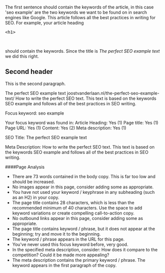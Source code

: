 The first sentence should contain the keywords of the article, in this case 'seo example' are the
two keywords we want to be found on in search engines like Google. This article follows all the best
practices in writing for SEO. For example, your article heading

<pre class="lang:default decode:true ">&lt;h1&gt;</pre>

&nbsp;

should contain the keywords. Since the title is <em>The perfect SEO example text</em> we did this
right.

<h2>Second header</h2>
This is the second paragraph.

The perfect SEO example text joostvanderlaan.nl/the-perfect-seo-example-text/ How to write the
perfect SEO text. This text is based on the keywords SEO example and follows all of the best
practices in SEO writing.

Focus keyword: seo example

Your focus keyword was found in: Article Heading: Yes (1) Page title: Yes (1) Page URL: Yes (1)
Content: Yes (2) Meta description: Yes (1)

SEO Title: The perfect SEO example text

Meta Description: How to write the perfect SEO text. This text is based on the keywords SEO example
and follows all of the best practices in SEO writing.

####Page Analysis

- There are 73 words contained in the body copy. This is far too low and should be increased.
- No images appear in this page, consider adding some as appropriate.
- You have not used your keyword / keyphrase in any subheading (such as an H2) in your copy.
- The page title contains 28 characters, which is less than the recommended minimum of 40
  characters. Use the space to add keyword variations or create compelling call-to-action copy.
- No outbound links appear in this page, consider adding some as appropriate.
- The page title contains keyword / phrase, but it does not appear at the beginning; try and move it
  to the beginning.
- The keyword / phrase appears in the URL for this page.
- You've never used this focus keyword before, very good.
- In the specified meta description, consider: How does it compare to the competition? Could it be
  made more appealing?
- The meta description contains the primary keyword / phrase. The keyword appears in the first
  paragraph of the copy.
